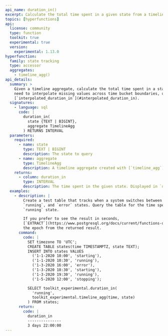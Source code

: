 ```yaml
---
api_name: duration_in()
excerpt: Calculate the total time spent in a given state from a timeline aggregate
topics: [hyperfunctions]
api:
  license: community
  type: function
  toolkit: true
  experimental: true
  version:
    experimental: 1.13.0
hyperfunction:
  family: state tracking
  type: accessor
  aggregates:
    - timeline_agg()
api_details:
  summary: >
    Given a timeline aggregate, calculate the total time spent in a state. If you
    need to interpolate missing values across time bucket boundaries, use
    [`interpolated_duration_in`](#interpolated_duration_in).
  signatures:
    - language: sql
      code: |
        duration_in(
          state {TEXT | BIGINT},
          aggregate TimelineAgg
        ) RETURNS INTERVAL
  parameters:
    required:
      - name: state
        type: TEXT | BIGINT
        description: The state to query
      - name: aggregate
        type: TimelineAgg
        description: A timeline aggregate created with [`timeline_agg`](#timeline_agg)
    returns:
      - column: duration_in
        type: INTERVAL
        description: The time spent in the given state. Displayed in `days`, `hh:mm:ss`, or a combination of the two.
  examples:
    - description: |
        Create a test table that tracks when a system switches between `starting`,
        `running`, and `error` states. Query the table for the time spent in the
        `running` state.

        If you prefer to see the result in seconds,
        [`EXTRACT`](https://www.postgresql.org/docs/current/functions-datetime.html#FUNCTIONS-DATETIME-EXTRACT)
        the epoch from the returned result.
      command:
        code: |
          SET timezone TO 'UTC';
          CREATE TABLE states(time TIMESTAMPTZ, state TEXT);
          INSERT INTO states VALUES
            ('1-1-2020 10:00', 'starting'),
            ('1-1-2020 10:30', 'running'),
            ('1-3-2020 16:00', 'error'),
            ('1-3-2020 18:30', 'starting'),
            ('1-3-2020 19:30', 'running'),
            ('1-5-2020 12:00', 'stopping');

          SELECT toolkit_experimental.duration_in(
            'running',
            toolkit_experimental.timeline_agg(time, state)
          ) FROM states;
      return:
        code: |
          duration_in  
          ---------------
          3 days 22:00:00
---
```


